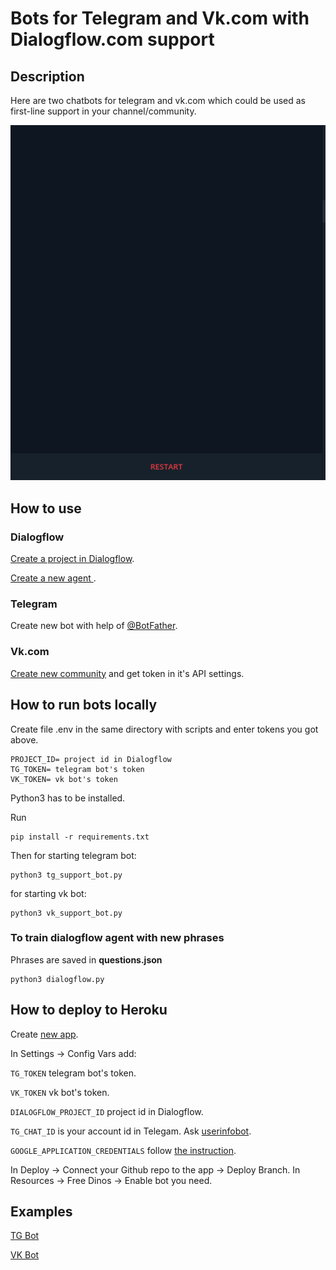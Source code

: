 # Bots for Telegram and Vk.com with Dialogflow.com support

## Description
Here are two chatbots for telegram and vk.com which could be used as first-line support in your channel/community.

![](https://raw.githubusercontent.com/ivanyandunen/dvmn_support_bot/master/gifs/demo_tg_bot.gif)


## How to use
### Dialogflow
[Create a project in Dialogflow](https://cloud.google.com/dialogflow/docs/quick/setup).

[Create a new agent ](https://cloud.google.com/dialogflow/docs/quick/build-agent).

### Telegram
Create new bot with help of [@BotFather](https://t.me/BotFather).

### Vk.com
[Create new community](https://vk.com/groups?tab=admin) and get token in it's API settings.

## How to run bots locally
Create file .env in the same directory with scripts and enter tokens you got above.
```
PROJECT_ID= project id in Dialogflow
TG_TOKEN= telegram bot's token
VK_TOKEN= vk bot's token
```
Python3 has to be installed.

Run
```
pip install -r requirements.txt
```
Then for starting telegram bot:
```
python3 tg_support_bot.py
```
for starting vk bot:
```
python3 vk_support_bot.py
```

### To train dialogflow agent with new phrases
Phrases are saved in **questions.json**
```
python3 dialogflow.py
```

## How to deploy to Heroku
Create [new app](https://dashboard.heroku.com/new-app).

In Settings -> Config Vars add:

``TG_TOKEN`` telegram bot's token.

``VK_TOKEN`` vk bot's token.

``DIALOGFLOW_PROJECT_ID`` project id in Dialogflow.

``TG_CHAT_ID`` is your account id in Telegam. Ask [userinfobot](https://t.me/userinfobot).

``GOOGLE_APPLICATION_CREDENTIALS`` follow [the instruction](https://github.com/gerywahyunugraha/heroku-google-application-credentials-buildpack
).

In Deploy -> Connect your Github repo to the app -> Deploy Branch.
In Resources -> Free Dinos -> Enable bot you need.

## Examples

[TG Bot](https://t.me/dvmn_support_bot)

[VK Bot](https://vk.com/im?media=&sel=-196643932)
